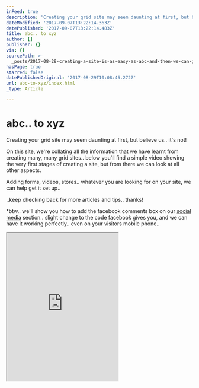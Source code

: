 ```yaml
---
inFeed: true
description: 'Creating your grid site may seem daunting at first, but believe us.. it’s not!'
dateModified: '2017-09-07T13:22:14.363Z'
datePublished: '2017-09-07T13:22:14.483Z'
title: abc.. to xyz
author: []
publisher: {}
via: {}
sourcePath: >-
  _posts/2017-08-29-creating-a-site-is-as-easy-as-abc-and-then-we-can-go-furth.md
hasPage: true
starred: false
datePublishedOriginal: '2017-08-29T10:08:45.272Z'
url: abc-to-xyz/index.html
_type: Article

---
```

# abc.. to xyz

Creating your grid site may seem daunting at first, but believe us.. it's not!

On this site, we're collating all the information that we have learnt from creating many, many grid sites.. below you'll find a simple video showing the very first stages of creating a site, but from there we can look at all other aspects.

Adding forms, videos, stores.. whatever you are looking for on your site, we can help get it set up..

..keep checking back for more articles and tips.. thanks!

\*btw.. we'll show you how to add the facebook comments box on our [social media][0] section.. slight change to the code facebook gives you, and we can have it working perfectly.. even on your visitors mobile phone..

<iframe src="https://the-grid.github.io/ed-userhtml/?g=eJxNkTFPwzAQhff8CisImkiNnSKxkKRDJIRYOrEhhBz73Dpt7Mi-hBbEf8dpU6mb796nd3fPpdQj0bKKVZM5azFelyy01lHphdM9rhM1GIHamkQuiV8GNiW_ESEjd6QNtWo9qYikW8CXA3Rg0Nend77d8A4Sn37kn0WgtSLJLVOf3mQSrFLiAAdnJmY2Eg44wswFhyIIVMugaXnBqHcilDFjwhoDAqniAhpr99QAMjBfrzXzck9bf3dUTXeoVg8jOB-OqMZHusrjyScsTnvuwpCNlUC18eCwBmUdJPNhaRH9JdKKYVplSRaXSBbhdR2YtT4MWqRpUbI5sKicIhUH7v05VWG7cyoxkRx5tnOgqniH2PtnxngjsuPphw5X-VtL3FXxKs_v544Zut56DGZP18_5B6ehj2U" height="400" style=""></iframe>



[0]: https://social.abc-xyz.us/